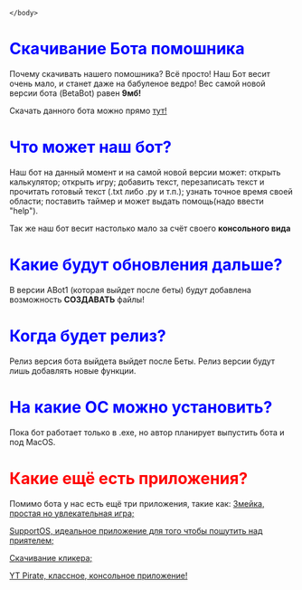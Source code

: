 <html>
    <head>
        <meta charset="UFT-8">
        <title>ABot скачивание</title>
    </head>
    <body>

    </body>
</html>

<h1 style="color: blue;">Скачивание Бота помошника</h1>


Почему скачивать нашего помошника? Всё просто! Наш Бот весит очень мало, и станет даже на бабуленое ведро! Вес самой новой версии бота (BetaBot) равен <strong>9мб!</strong> 

Скачать данного бота можно прямо <a href="https://drive.google.com/file/d/14ExxdBzi37N7LRXyKb5bP-LbGE1SDHQI/view?usp=sharing" target="_blank">тут!</a>

<h1 style="color: blue">Что может наш бот?</h1>

Наш бот на данный момент и на самой новой версии может: открыть калькулятор; открыть игру; добавить текст, перезаписать текст и прочитать готовый текст (.txt либо .py и т.п.); узнать точное время своей области; поставить таймер и может выдать помощь(надо ввести "help").

Так же наш бот весит настолько мало за счёт своего <strong>консольного вида</strong>
<img scr="SBot.png">

<h1 style="color: blue">Какие будут обновления дальше?</h1>

В версии ABot1 (которая выйдет после беты) будут добавлена возможность <strong>СОЗДАВАТЬ</strong> файлы!

<h1 style="color: blue">Когда будет релиз?</h1>

Релиз версия бота выйдета выйдет после Беты. Релиз версии будут лишь добавлять новые функции.

<h1 style="color: blue">На какие ОС можно установить?</h1>

Пока бот работает только в .exe, но автор планирует выпустить бота и под MacOS. 

<h1 style="color: red">Какие ещё есть приложения?</h1>

Помимо бота у нас есть ещё три приложения, такие как:
<a href="https://drive.google.com/file/d/1Fn4x6Ff_q0xkeiYYLVWZ_1HrSutGuYkT/view?usp=sharing" target="_blank" target="_blank">Змейка, простая но увлекательная игра;</a>

<a href="https://drive.google.com/file/d/1BR0eKGRuVEYQv48hWl4Dnz-9HsOc-voo/view" target="_blank" target="_blank">SupportOS, идеальное приложение для того чтобы пошутить над приятелем; </a>

<a href="https://drive.google.com/file/d/1_6o3TNvrDc5JAarT1lslg5JIKrDgi0W8/view?usp=sharing" target="_blank" target="_blank"> Скачивание кликера; </a>

<a href="https://drive.google.com/file/d/1Zgs-s4NZ6odf6v1_w8KNaiSQ1dXaGQAp/view?usp=sharing" target="_blank"
target="_blank"> YT Pirate, классное, консольное приложение! <a/> 
